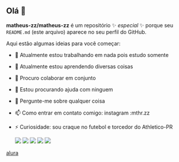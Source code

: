 ## Olá 👋

**matheus-zz/matheus-zz** é um repositório ✨ _especial_ ✨ porque seu `README.md` (este arquivo) aparece no seu perfil do GitHub.

Aqui estão algumas ideias para você começar:

- 🔭 Atualmente estou trabalhando em nada pois estudo somente
- 🌱 Atualmente estou aprendendo diversas coisas
- 👯 Procuro colaborar em conjunto
- 🤔 Estou procurando ajuda com ninguem
- 💬 Pergunte-me sobre qualquer coisa
- 📫 Como entrar em contato comigo: instagram :mthr.zz
- ⚡ Curiosidade: sou craque no futebol e torcedor do Athletico-PR

  
  ![](https://media.tenor.com/CUyGUN-fam8AAAAM/ronaldinho-keep-talking.gif)
  ![](https://media.tenor.com/TGiblONvolsAAAAM/vitor-roque-vitor-roque-tigrinho.gif)
  ![](https://media.tenor.com/YzniNQWV3r8AAAAM/giyu-tomioka.gif)
![](https://media.tenor.com/Al4SzhEF_vIAAAAM/gojo-satoru.gif)
![](https://media.tenor.com/D6vff8zdCfoAAAAM/madara-shisui.gif)


[alura](https://cursos.alura.com.br/corp/pensamento-computacional-1-serie-111018-p695562)
